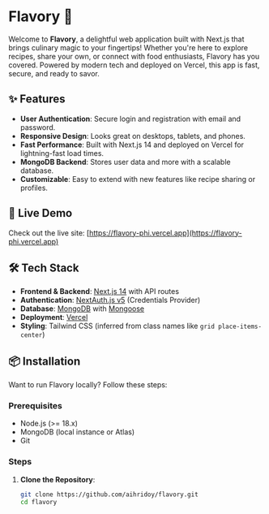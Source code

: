 # Flavory 🍲

Welcome to **Flavory**, a delightful web application built with Next.js that brings culinary magic to your fingertips! Whether you're here to explore recipes, share your own, or connect with food enthusiasts, Flavory has you covered. Powered by modern tech and deployed on Vercel, this app is fast, secure, and ready to savor.

<!-- ![Flavory Screenshot](https://via.placeholder.com/800x400?text=Flavory+Screenshot)  
*(Replace with an actual screenshot of your app!)* -->

## ✨ Features
- **User Authentication**: Secure login and registration with email and password.
- **Responsive Design**: Looks great on desktops, tablets, and phones.
- **Fast Performance**: Built with Next.js 14 and deployed on Vercel for lightning-fast load times.
- **MongoDB Backend**: Stores user data and more with a scalable database.
- **Customizable**: Easy to extend with new features like recipe sharing or profiles.

## 🚀 Live Demo
Check out the live site: [https://flavory-phi.vercel.app](https://flavory-phi.vercel.app)

## 🛠️ Tech Stack
- **Frontend & Backend**: [Next.js 14](https://nextjs.org/) with API routes
- **Authentication**: [NextAuth.js v5](https://next-auth.js.org/) (Credentials Provider)
- **Database**: [MongoDB](https://www.mongodb.com/) with [Mongoose](https://mongoosejs.com/)
- **Deployment**: [Vercel](https://vercel.com/)
- **Styling**: Tailwind CSS (inferred from class names like `grid place-items-center`)

## 📦 Installation
Want to run Flavory locally? Follow these steps:

### Prerequisites
- Node.js (>= 18.x)
- MongoDB (local instance or Atlas)
- Git

### Steps
1. **Clone the Repository**:
   ```bash
   git clone https://github.com/aihridoy/flavory.git
   cd flavory